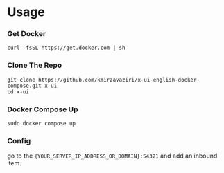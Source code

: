 # Usage

### Get Docker
```
curl -fsSL https://get.docker.com | sh
```

### Clone The Repo
```
git clone https://github.com/kmirzavaziri/x-ui-english-docker-compose.git x-ui
cd x-ui
```

### Docker Compose Up
```
sudo docker compose up
```

### Config
go to the `{YOUR_SERVER_IP_ADDRESS_OR_DOMAIN}:54321` and add an inbound item.